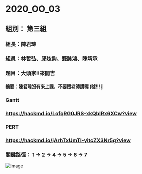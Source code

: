# 2020_OO_03
## 組別： 第三組
### 組長：陳君瑋
### 組員：林哲弘、邱炫鈞、龔詠鴻、陳靖承
### 題目：大頭家!!來開吉

#### 摘要：陳君瑋沒有來上課，不要跟老師講喔 (噓!!!🤫

### Gantt
### https://hackmd.io/LofqRG0JRS-xkQbIRx6XCw?view

### PERT
### https://hackmd.io/jArhTxUmTl-yitcZX3Nr5g?view

### 關鍵路徑： 1 → 2 → 4 → 5 → 6 → 7



![image](S__60579845.jpg)
